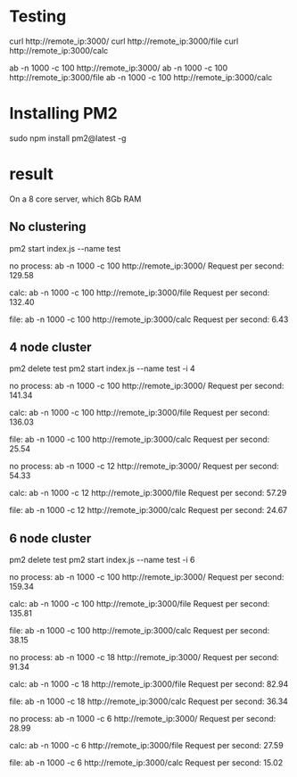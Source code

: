 # Testing

curl http://remote_ip:3000/
curl http://remote_ip:3000/file
curl http://remote_ip:3000/calc

ab -n 1000 -c 100 http://remote_ip:3000/
ab -n 1000 -c 100 http://remote_ip:3000/file
ab -n 1000 -c 100 http://remote_ip:3000/calc


# Installing PM2

sudo npm install pm2@latest -g


# result 
On a 8 core server, which 8Gb RAM

## No clustering
pm2 start index.js --name test

no process:
ab -n 1000 -c 100 http://remote_ip:3000/
Request per second: 129.58

calc:
ab -n 1000 -c 100 http://remote_ip:3000/file
Request per second: 132.40

file: 
ab -n 1000 -c 100 http://remote_ip:3000/calc
Request per second: 6.43

## 4 node cluster
pm2 delete test
pm2 start index.js --name test -i 4

no process:
ab -n 1000 -c 100 http://remote_ip:3000/
Request per second: 141.34

calc:
ab -n 1000 -c 100 http://remote_ip:3000/file
Request per second: 136.03

file: 
ab -n 1000 -c 100 http://remote_ip:3000/calc
Request per second: 25.54

no process:
ab -n 1000 -c 12 http://remote_ip:3000/
Request per second: 54.33

calc:
ab -n 1000 -c 12 http://remote_ip:3000/file
Request per second: 57.29

file: 
ab -n 1000 -c 12 http://remote_ip:3000/calc
Request per second: 24.67

## 6 node cluster
pm2 delete test
pm2 start index.js --name test -i 6

no process:
ab -n 1000 -c 100 http://remote_ip:3000/
Request per second: 159.34

calc:
ab -n 1000 -c 100 http://remote_ip:3000/file
Request per second: 135.81

file: 
ab -n 1000 -c 100 http://remote_ip:3000/calc
Request per second: 38.15

no process:
ab -n 1000 -c 18 http://remote_ip:3000/
Request per second: 91.34

calc:
ab -n 1000 -c 18 http://remote_ip:3000/file
Request per second: 82.94

file: 
ab -n 1000 -c 18 http://remote_ip:3000/calc
Request per second: 36.34

no process:
ab -n 1000 -c 6 http://remote_ip:3000/
Request per second: 28.99

calc:
ab -n 1000 -c 6 http://remote_ip:3000/file
Request per second: 27.59

file: 
ab -n 1000 -c 6 http://remote_ip:3000/calc
Request per second: 15.02
